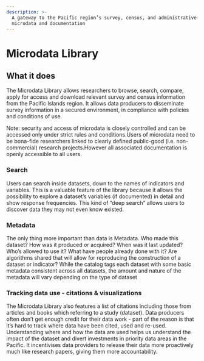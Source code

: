 ```yaml
---
description: >-
  A gateway to the Pacific region’s survey, census, and administrative-based
  microdata and documentation
---
```


# Microdata Library

## What it does

The Microdata Library allows researchers to browse, search, compare, apply for access and download relevant survey and census information from the Pacific Islands region. It allows data producers to disseminate survey information in a secured environment, in compliance with policies and conditions of use.

Note: security and access of microdata is closely controlled and can be accessed only under strict rules and conditions.Users of microdata need to be bona-fide researchers linked to clearly defined public-good \(i.e. non-commercial\) research projects.However all associated documentation is openly accessible to all users.

### Search

Users can search inside datasets, down to the names of indicators and variables. This is a valuable feature of the library because it allows the possibility to explore a dataset’s variables \(if documented\) in detail and show response frequencies. This kind of “deep search” allows users to discover data they may not even know existed.

### Metadata

The only thing more important than data is Metadata. Who made this dataset? How was it produced or acquired? When was it last updated? Who’s allowed to use it? What have people already done with it? Are algorithms shared that will allow for reproducing the construction of a dataset or indicator? While the catalog tags each dataset with some basic metadata consistent across all datasets, the amount and nature of the metadata will vary depending on the type of dataset

### Tracking data use - citations & visualizations

The Microdata Library also features a list of citations including those from articles and books which referring to a study \(dataset\). Data producers often don’t get enough credit for their data work - part of the reason is that it’s hard to track where data have been cited, used and re-used. Understanding where and how the data are used helps us understand the impact of the dataset and divert investments in priority data areas in the Pacific. It incentivises data providers to release their data more proactively much like research papers, giving them more accountability.



